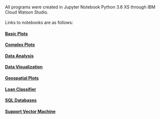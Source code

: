 All programs were created in Jupyter Notebook Python 3.6 XS through IBM Cloud Watson Studio. 
<br><br> Links to notebooks are as follows:
#### [Basic Plots](https://dataplatform.cloud.ibm.com/analytics/notebooks/v2/4ab00a5a-8266-4fdb-aef6-6834246ac139/view?access_token=e2ba521fc4a6586058d4e1d99e28790e57ed6db36749191b9c83c0c9e506b568)
#### [Complex Plots](https://dataplatform.cloud.ibm.com/analytics/notebooks/v2/646e7bf8-ebd6-4da4-a4e4-2ecb60f93546/view?access_token=b52717c0991e62792e64a33192261840e2584d3e337f357ef7fdb8b25a7dc3be)
#### [Data Analysis](https://dataplatform.cloud.ibm.com/analytics/notebooks/v2/920afbe5-0087-464d-a434-10967fc70f10/view?access_token=66afdbc2bd06d78844ded6901748f423e7a66535ec40537cded22f9802c40f5a)
#### [Data Visualization](https://dataplatform.cloud.ibm.com/analytics/notebooks/v2/0d0ee537-6729-4ecd-bd5d-e5c0a8a6c8b5/view?access_token=23577ca50c328f540199b8bce15728d3434b91a4f7c6b4651d60eccb1d5a44ba)
#### [Geospatial Plots](https://dataplatform.cloud.ibm.com/analytics/notebooks/v2/75582bb5-2057-4a51-be43-a13e318f8047/view?access_token=50d8246d3441b5ab3d4c5464203a5087a07ae41690f783f4acf9272029504b01)
#### [Loan Classifier](https://dataplatform.cloud.ibm.com/analytics/notebooks/v2/d414057f-4af2-4aff-8a73-ab28784fd3e4/view?access_token=f183dfd254ba381e28a0cae11ce2ef1216385efdaee963a487505901e1b0009b)
#### [SQL Databases](https://dataplatform.cloud.ibm.com/analytics/notebooks/v2/0fbdf1dc-1bfa-4cc3-b093-3a968c8e323f/view?access_token=d8a083af54308b81222ccc9186e81a74c6c84143d732456dee22f3331ed6652c)
#### [Support Vector Machine](https://dataplatform.cloud.ibm.com/analytics/notebooks/v2/31c29d32-ce25-49b1-a2be-fe6a214317ba/view?access_token=caa0e0ee9ce7535345b81e0a061e2f2d153072107acca6e5bff1be05101977ef)
